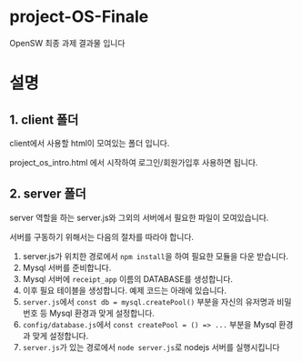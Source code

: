 # project-OS-Finale
OpenSW 최종 과제 결과물 입니다

# 설명
## 1. client 폴더

client에서 사용할 html이 모여있는 폴더 입니다.

project_os_intro.html 에서 시작하여 로그인/회원가입후 사용하면 됩니다.


## 2. server 폴더

server 역할을 하는 server.js와 그외의 서버에서 필요한 파일이 모여있습니다.

서버를 구동하기 위해서는 다음의 절차를 따라야 합니다.

1. server.js가 위치한 경로에서 `npm install`을 하여 필요한 모듈을 다운 받습니다.
2. Mysql 서버를 준비합니다.
3. Mysql 서버에 `receipt_app` 이름의 DATABASE를 생성합니다.
4. 이후 필요 테이블을 생성합니다. 예제 코드는 아래에 있습니다.
5. `server.js`에서 `const db = mysql.createPool()` 부분을 자신의 유저명과 비밀번호 등 Mysql 환경과 맞게 설정합니다.
6. `config/database.js`에서 `const createPool = () => ...` 부분을 Mysql 환경과 맞게 설정합니다.
7. `server.js`가 있는 경로에서 `node server.js`로 nodejs 서버를 실행시킵니다
